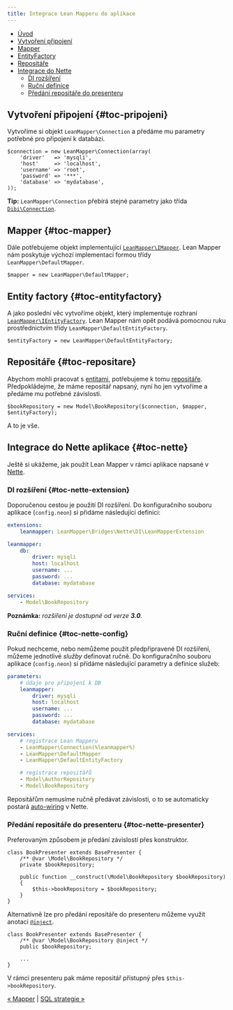```yaml
---
title: Integrace Lean Mapperu do aplikace
---
```


* [Úvod](#page-title)
* [Vytvoření připojení](#toc-pripojeni)
* [Mapper](#toc-mapper)
* [EntityFactory](#toc-entityfactory)
* [Repositáře](#toc-repositare)
* [Integrace do Nette](#toc-nette)
    * [DI rozšíření](#toc-nette-extension)
    * [Ruční definice](#toc-nette-config)
    * [Předání repositáře do presenteru](#toc-nette-presenter)


## Vytvoření připojení  {#toc-pripojeni}

Vytvoříme si objekt `LeanMapper\Connection` a předáme mu parametry potřebné pro připojení k databázi.

``` php?start_inline=1
$connection = new LeanMapper\Connection(array(
    'driver'   => 'mysqli',
    'host'     => 'localhost',
    'username' => 'root',
    'password' => '***',
    'database' => 'mydatabase',
));
```

**Tip:** `LeanMapper\Connection` přebírá stejné parametry jako třída [`Dibi\Connection`](https://api.dibiphp.com/Dibi.Connection.html).


## Mapper  {#toc-mapper}

Dále potřebujeme objekt implementující [`LeanMapper\IMapper`](/cs/docs/mapper/). Lean Mapper nám poskytuje výchozí implementaci formou třídy `LeanMapper\DefaultMapper`.

``` php?start_inline=1
$mapper = new LeanMapper\DefaultMapper;
```


## Entity factory  {#toc-entityfactory}

A jako poslední věc vytvoříme objekt, který implementuje rozhraní [`LeanMapper\IEntityFactory`](/cs/docs/entity-factory). Lean Mapper nám opět podává pomocnou ruku prostřednictvím třídy `LeanMapper\DefaultEntityFactory`.

``` php?start_inline=1
$entityFactory = new LeanMapper\DefaultEntityFactory;
```


## Repositáře  {#toc-repositare}

Abychom mohli pracovat s [entitami](/cs/docs/entity/), potřebujeme k tomu [repositáře](/cs/docs/repositare/). Předpokládejme, že máme repositář napsaný, nyní ho jen vytvoříme a předáme mu potřebné závislosti.

``` php?start_inline=1
$bookRepository = new Model\BookRepository($connection, $mapper, $entityFactory);
```

A to je vše.


## Integrace do Nette aplikace  {#toc-nette}

Ještě si ukážeme, jak použít Lean Mapper v rámci aplikace napsané v [Nette](https://nette.org).

### DI rozšíření  {#toc-nette-extension}

Doporučenou cestou je použití DI rozšíření. Do konfiguračního souboru aplikace (`config.neon`) si přidáme následující definici:

``` yaml
extensions:
    leanmapper: LeanMapper\Bridges\Nette\DI\LeanMapperExtension

leanmapper:
    db:
        driver: mysqli
        host: localhost
        username: ...
        password: ...
        database: mydatabase

services:
    - Model\BookRepository
```

**Poznámka:** *rozšíření je dostupné od verze **3.0**.*

### Ruční definice  {#toc-nette-config}

Pokud nechceme, nebo nemůžeme použít předpřipravené DI rozšíření, můžeme jednotlivé *služby* definovat ručně. Do konfiguračního souboru aplikace (`config.neon`) si přídáme následující parametry a definice služeb:

``` yaml
parameters:
    # údaje pro připojení k DB
    leanmapper:
        driver: mysqli
        host: localhost
        username: ...
        password: ...
        database: mydatabase

services:
    # registrace Lean Mapperu
    - LeanMapper\Connection(%leanmapper%)
    - LeanMapper\DefaultMapper
    - LeanMapper\DefaultEntityFactory

    # registrace repositářů
    - Model\AuthorRepository
    - Model\BookRepository
```

Repositářům nemusíme ručně předávat závislosti, o to se automaticky postará [auto-wiring](https://doc.nette.org/cs/2.4/configuring#toc-auto-wiring) v Nette.


### Předání repositáře do presenteru  {#toc-nette-presenter}

Preferovaným způsobem je předání závislostí přes konstruktor.

``` php?start_inline=1
class BookPresenter extends BasePresenter {
    /** @var \Model\BookRepository */
    private $bookRepository;

    public function __construct(\Model\BookRepository $bookRepository)
    {
        $this->bookRepository = $bookRepository;
    }
}
```


Alternativně lze pro předání repositáře do presenteru můžeme využít anotaci [`@inject`](https://doc.nette.org/cs/2.4/presenters#toc-pouziti-modelovych-trid).

``` php?start_inline=1
class BookPresenter extends BasePresenter {
    /** @var \Model\BookRepository @inject */
    public $bookRepository;

    ...
}
```

V rámci presenteru pak máme repositář přístupný přes `$this->bookRepository`.

[« Mapper](/cs/docs/mapper/) | [SQL strategie »](/cs/docs/sql-strategie/)
